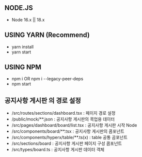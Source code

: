 ## NODE.JS

- Node 16.x || 18.x

## USING YARN (Recommend)

- yarn install
- yarn start

## USING NPM

- npm i OR npm i --legacy-peer-deps
- npm start

## 공지사항 게시판 의 경로 설정
- /src/routes/sections/dashboard.tsx : 페이지 경로 설정
- /public/mock/**.json : 공지사항 게시판의 목업용 데이터
- /src/pages/dashboard/board/list.tsx : 공지사항 게시판 시작 Node
- /src/components/board/**.tsx : 공지사항 게시판의 콤포넌트
- /src/components/hyperx/table/**.ts(x) : table 공통 곰포넌트
- /src/sections/board : 공지사항 게시판 페이지 구성 콤포넌트
- /src/types/board.ts : 공지사항 게시판 데이터 객체
